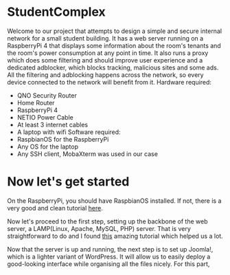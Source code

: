 # StudentComplex
Welcome to our project that attempts to design a simple and secure internal network for a small student building. It has a web server running on a RaspberryPi 4 that displays some information about the room's tenants and the room's power consumption at any point in time. It also runs a proxy which does some filtering and should improve user experience and a dedicated adblocker, which blocks tracking, malicious sites and some ads. All the filtering and adblocking happens across the network, so every device connected to the network will benefit from it.
Hardware required:
  - QNO Security Router
  - Home Router
  - RaspberryPi 4
  - NETIO Power Cable
  - At least 3 internet cables
  - A laptop with wifi
Software required:
  - RaspbianOS for the RaspberryPi
  - Any OS for the laptop
  - Any SSH client, MobaXterm was used in our case
# Now let's get started
On the RaspberryPi, you should have RaspbianOS installed. If not, there is a very good and clean tutorial [here](https://www.raspberrypi.com/documentation/computers/getting-started.html#installing-the-operating-system).

Now let's proceed to the first step, setting up the backbone of the web server, a LAMP(Linux, Apache, MySQL, PHP) server. That is very straightforward to do and I found [this](https://randomnerdtutorials.com/raspberry-pi-apache-mysql-php-lamp-server/) amazing tutorial which helped us a lot.

Now that the server is up and running, the next step is to set up Joomla!, which is a lighter variant of WordPress. It will allow us to easily deploy a good-looking interface while organising all the files nicely. For this part, 
